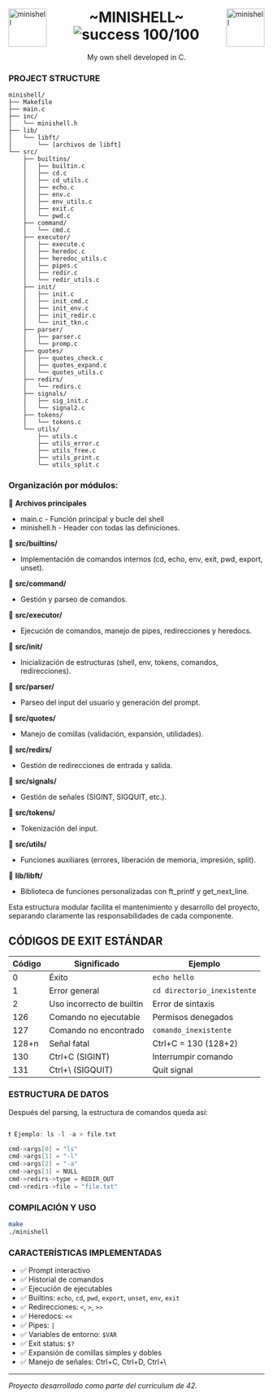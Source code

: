 <div>
    <img align="left" alt="minishell" src="https://github.com/eduaserr/42-project-badges/blob/a48e677fd4871e6999a9564101dca26091ec18ef/badges/minishelle.png" width="75px"><img align="right" alt="minishell" src="https://github.com/eduaserr/42-project-badges/blob/a48e677fd4871e6999a9564101dca26091ec18ef/badges/minishelln.png" width="75px">
    <h1 align="center"> ~MINISHELL~ <br><img alt="success 100/100" src="https://img.shields.io/badge/100%2F100-green?style=plastic&logoColor=green&label=success"></h1>
	
</div>
<p align="center">My own shell developed in C.<br></p>

### PROJECT STRUCTURE
```
minishell/
├── Makefile
├── main.c
├── inc/
│   └── minishell.h
├── lib/
│   └── libft/
│       └── [archivos de libft]
└── src/
    ├── builtins/
    │   ├── builtin.c
    │   ├── cd.c
    │   ├── cd_utils.c
    │   ├── echo.c
    │   ├── env.c
    │   ├── env_utils.c
    │   ├── exit.c
    │   └── pwd.c
    ├── command/
    │   └── cmd.c
    ├── executor/
    │   ├── execute.c
    │   ├── heredoc.c
    │   ├── heredoc_utils.c
    │   ├── pipes.c
    │   ├── redir.c
    │   └── redir_utils.c
    ├── init/
    │   ├── init.c
    │   ├── init_cmd.c
    │   ├── init_env.c
    │   ├── init_redir.c
    │   └── init_tkn.c
    ├── parser/
    │   ├── parser.c
    │   └── promp.c
    ├── quotes/
    │   ├── quotes_check.c
    │   ├── quotes_expand.c
    │   └── quotes_utils.c
    ├── redirs/
    │   └── redirs.c
    ├── signals/
    │   ├── sig_init.c
    │   └── signal2.c
    ├── tokens/
    │   └── tokens.c
    └── utils/
        ├── utils.c
        ├── utils_error.c
        ├── utils_free.c
        ├── utils_print.c
        └── utils_split.c

```

### Organización por módulos:
📁 **Archivos principales**
- main.c - Función principal y bucle del shell
- minishell.h - Header con todas las definiciones.

📁 **src/builtins/**
- Implementación de comandos internos (cd, echo, env, exit, pwd, export, unset).

📁 **src/command/**
- Gestión y parseo de comandos.

📁 **src/executor/**
- Ejecución de comandos, manejo de pipes, redirecciones y heredocs.

📁 **src/init/**
- Inicialización de estructuras (shell, env, tokens, comandos, redirecciones).

📁 **src/parser/**
- Parseo del input del usuario y generación del prompt.

📁 **src/quotes/**
- Manejo de comillas (validación, expansión, utilidades).

📁 **src/redirs/**
- Gestión de redirecciones de entrada y salida.

📁 **src/signals/**
- Gestión de señales (SIGINT, SIGQUIT, etc.).

📁 **src/tokens/**
- Tokenización del input.

📁 **src/utils/**
- Funciones auxiliares (errores, liberación de memoria, impresión, split).

📁 **lib/libft/**
- Biblioteca de funciones personalizadas con ft_printf y get_next_line.

Esta estructura modular facilita el mantenimiento y desarrollo del proyecto, separando claramente las responsabilidades de cada componente.


## CÓDIGOS DE EXIT ESTÁNDAR

| Código | Significado | Ejemplo |
|--------|-------------|---------|
| 0 | Éxito | `echo hello` |
| 1 | Error general | `cd directorio_inexistente` |
| 2 | Uso incorrecto de builtin | Error de sintaxis |
| 126 | Comando no ejecutable | Permisos denegados |
| 127 | Comando no encontrado | `comando_inexistente` |
| 128+n | Señal fatal | Ctrl+C = 130 (128+2) |
| 130 | Ctrl+C (SIGINT) | Interrumpir comando |
| 131 | Ctrl+\ (SIGQUIT) | Quit signal |

### ESTRUCTURA DE DATOS

Después del parsing, la estructura de comandos queda así:
```c

❗ Ejemplo: ls -l -a > file.txt

cmd->args[0] = "ls"
cmd->args[1] = "-l"
cmd->args[2] = "-a"
cmd->args[3] = NULL
cmd->redirs->type = REDIR_OUT
cmd->redirs->file = "file.txt"
```

### COMPILACIÓN Y USO

```bash
make
./minishell
```

### CARACTERÍSTICAS IMPLEMENTADAS

- ✅ Prompt interactivo
- ✅ Historial de comandos
- ✅ Ejecución de ejecutables
- ✅ Builtins: `echo`, `cd`, `pwd`, `export`, `unset`, `env`, `exit`
- ✅ Redirecciones: `<`, `>`, `>>`
- ✅ Heredocs: `<<`
- ✅ Pipes: `|`
- ✅ Variables de entorno: `$VAR`
- ✅ Exit status: `$?`
- ✅ Expansión de comillas simples y dobles
- ✅ Manejo de señales: Ctrl+C, Ctrl+D, Ctrl+\

---
*Proyecto desarrollado como parte del curriculum de 42.*